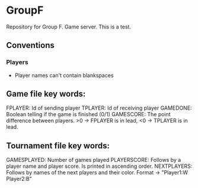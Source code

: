 # GroupF
Repository for Group F. Game server.
This is a test.

## Conventions

### Players
- Player names can't contain blankspaces

## Game file key words:
FPLAYER: Id of sending player
TPLAYER: Id of receiving player
GAMEDONE: Boolean telling if the game is finished (0/1)
GAMESCORE: The point difference between players. >0 -> FPLAYER is in lead, <0 -> TPLAYER is in lead.

## Tournament file key words:
GAMESPLAYED: Number of games played
PLAYERSCORE: Follows by a player name and player score. Is printed in ascending order.
NEXTPLAYERS: Follows by names of the next players and their color. Format -> "Player1:W Player2:B"
